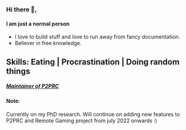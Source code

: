 ### Hi there 👋,
#### I am just a normal person
- I love to build stuff and love to run away from fancy documentation. 
- Believer in free knowledge.

Skills: Eating | Procrastination | Doing random things 
----
##### [Maintainer of P2PRC](https://github.com/Akilan1999/p2p-rendering-computation)

#### Note: 
Currently on my PhD research. Will continue on adding new features to P2PRC and Remote Gaming project 
from july 2022 onwards :) 

